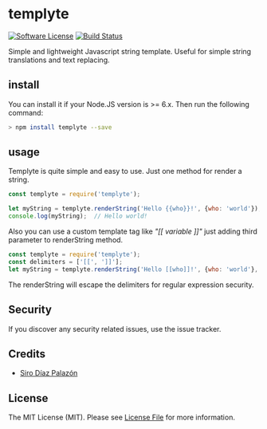 # templyte

[![Software License][ico-license]](LICENSE.md)
[![Build Status][ico-travis]][link-travis]

Simple and lightweight Javascript string template. Useful for simple string translations and text replacing.

## install
You can install it if your Node.JS version is >= 6.x. Then run the following command:
```bash
> npm install templyte --save
```

## usage

Templyte is quite simple and easy to use. Just one method for render a string.

```javascript
const templyte = require('templyte');

let myString = templyte.renderString('Hello {{who}}!', {who: 'world'});
console.log(myString);  // Hello world!
```

Also you can use a custom template tag like *"[[ variable ]]"* just adding third parameter to
renderString method.
```javascript
const templyte = require('templyte');
const delimiters = ['[[', ']]'];
let myString = templyte.renderString('Hello [[who]]!', {who: 'world'}, delimiters);
```
The renderString will escape the delimiters for regular expression security.

## Security

If you discover any security related issues, use the issue tracker.

## Credits

- [Siro Díaz Palazón][link-author]

## License

The MIT License (MIT). Please see [License File](LICENSE.md) for more information.


[ico-license]: https://img.shields.io/badge/license-MIT-brightgreen.svg?style=flat-square
[ico-travis]: https://img.shields.io/travis/SiroDiaz/templyte/master.svg?style=flat-square

[link-author]: https://github.com/SiroDiaz
[link-travis]: https://travis-ci.org/SiroDiaz/templyte